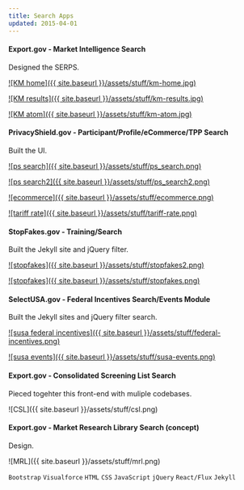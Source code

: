 ```yaml
---
title: Search Apps
updated: 2015-04-01 
---
```


#### Export.gov - Market Intelligence Search

Designed the SERPS.

[![KM home]({{ site.baseurl }}/assets/stuff/km-home.jpg)](https://www.export.gov/search)

[![KM results]({{ site.baseurl }}/assets/stuff/km-results.jpg)](https://www.export.gov/search)

[![KM atom]({{ site.baseurl }}/assets/stuff/km-atom.jpg)](https://www.export.gov/search)

#### PrivacyShield.gov  - Participant/Profile/eCommerce/TPP Search

Built the UI.

[![ps search]({{ site.baseurl }}/assets/stuff/ps_search.png)](https://www.privacyshield.gov/list)

[![ps search2]({{ site.baseurl }}/assets/stuff/ps_search2.png)](https://www.privacyshield.gov/list)

[![ecommerce]({{ site.baseurl }}/assets/stuff/ecommerce.png)](https://techcrunch.com/2016/08/01/eu-us-privacy-shield-open-for-sign-ups-from-today/)

[![tariff rate]({{ site.baseurl }}/assets/stuff/tariff-rate.png)](https://www.privacyshield.gov/fta_tariff_search)

#### StopFakes.gov - Training/Search

Built the Jekyll site and jQuery filter. 

[![stopfakes]({{ site.baseurl }}/assets/stuff/stopfakes2.png)](https://www.stopfakes.gov/ipr_training)

[![stopfakes]({{ site.baseurl }}/assets/stuff/stopfakes.png)](https://www.stopfakes.gov/IPR-Assistance)

#### SelectUSA.gov - Federal Incentives Search/Events Module

Built the Jekyll sites and jQuery filter search. 

[![susa federal incentives]({{ site.baseurl }}/assets/stuff/federal-incentives.png)](https://www.selectusa.gov/federal_incentives)

[![susa events]({{ site.baseurl }}/assets/stuff/susa-events.png)](https://www.selectusa.gov/selectusa-events)

#### Export.gov - Consolidated Screening List Search

Pieced togehter this front-end with muliple codebases.

![CSL]({{ site.baseurl }}/assets/stuff/csl.png)


#### Export.gov - Market Research Library Search (concept)

Design.

![MRL]({{ site.baseurl }}/assets/stuff/mrl.png)


`Bootstrap` `Visualforce` `HTML` `CSS` `JavaScript` `jQuery` `React/Flux` `Jekyll` 